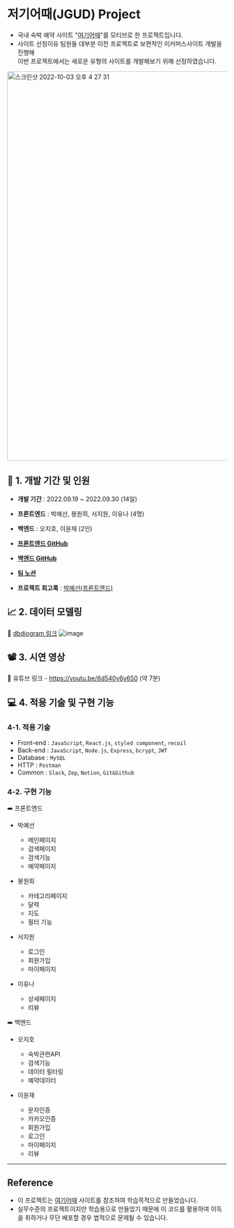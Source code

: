# 저기어때(JGUD) Project
- 국내 숙박 예약 사이트 "[여기어때](https://www.goodchoice.kr/)"를 모티브로 한 프로젝트입니다. 
- 사이트 선정이유
팀원들 대부분 이전 프로젝트로 보편적인 이커머스사이트 개발을 진행해 \
이번 프로젝트에서는 새로운 유형의 사이트를 개발해보기 위해 선정하였습니다. 

<img width="893" alt="스크린샷 2022-10-03 오후 4 27 31" src="https://user-images.githubusercontent.com/108171986/193522631-e9e5389d-0e20-4fa6-9b3a-8b50513fd864.png">

## 📆 1. 개발 기간 및 인원

- __개발 기간__  : 2022.09.19 ~ 2022.09.30 (14일)

- __프론트엔드__ : 박예선, 봉원희, 서지원, 이유나 (4명)

- __백엔드__ : 오지호, 이윤재 (2인) 

- __[프론트엔드 GitHub](https://github.com/wecode-bootcamp-korea/justcode-6-2nd-team7-front)__ 
- __[백엔드 GitHub](https://github.com/wecode-bootcamp-korea/justcode-6-2nd-team7-back)__

- __[팀 노션](https://www.notion.so/wecode/Team7-JGUD-895618b19f4941dabc8961ff0e1b16cf)__

- **프로젝트 회고록** : [박예선(프론트엔드)](https://velog.io/@lynn080/%ED%8C%80-%ED%94%84%EB%A1%9C%EC%A0%9D%ED%8A%B8-%ED%9A%8C%EA%B3%A0-%EC%97%AC%EA%B8%B0%EC%96%B4%EB%95%8C-%ED%81%B4%EB%A1%A0-JustCode-%EB%B6%80%ED%8A%B8%EC%BA%A0%ED%94%84)


## 📈 2. 데이터 모델링
:paperclip:  [dbdiogram 링크](https://dbdiagram.io/d/6327d7f90911f91ba5dbaa80)
![image](https://user-images.githubusercontent.com/108171986/193518846-9790ec9b-4bc5-41a3-b91f-caf8c05e2bf8.png)

## 📽 3. 시연 영상

:paperclip: 유튜브 링크 - https://youtu.be/6d540y6y650 (약 7분)

## 💻 4. 적용 기술 및 구현 기능

### 4-1. 적용 기술 
+ Front-end : `JavaScript`, `React.js`, `styled component`, `recoil`
+ Back-end : `JavaScript`, `Node.js`, `Express`, `bcrypt`, `JWT`
+ Database : `MySQL`
+ HTTP : `Postman`
+ Common : `Slack`, `Zep`, `Notion`, `Git&Github`

### 4-2. 구현 기능

➡️ 프론트엔드

- 박예선
  - 메인페이지
  - 검색페이지
  - 검색기능 
  - 예약페이지
           
- 봉원희
   - 카테고리페이지
   - 달력
   - 지도
   - 필터 기능

- 서지원
  - 로그인
  - 회원가입
  - 마이페이지
  
- 이유나
  - 상세페이지
  - 리뷰
 
➡️ 백엔드

- 오지호  
  - 숙박관련API
  - 검색기능
  - 데이터 필터링
  - 예약데이터 

- 이윤재
  - 문자인증
  - 카카오인증
  - 회원가입
  - 로그인
  - 마이페이지
  - 리뷰
  
---

## Reference

- 이 프로젝트는 [여기어때](https://www.goodchoice.kr/) 사이트를 참조하여 학습목적으로 만들었습니다.
- 실무수준의 프로젝트이지만 학습용으로 만들었기 때문에 이 코드를 활용하여 이득을 취하거나 무단 배포할 경우 법적으로 문제될 수 있습니다.
